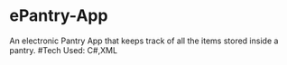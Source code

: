 # ePantry-App
An electronic Pantry App that keeps track of all the items stored inside a pantry.
#Tech Used:
C#,XML
